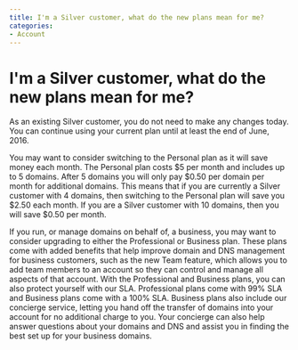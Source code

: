 ```yaml
---
title: I'm a Silver customer, what do the new plans mean for me?
categories:
- Account
---
```


# I'm a Silver customer, what do the new plans mean for me?

As an existing Silver customer, you do not need to make any changes today. You can continue using your current plan until at least the end of June, 2016.

You may want to consider switching to the Personal plan as it will save money each month. The Personal plan costs $5 per month and includes up to 5 domains. After 5 domains you will only pay $0.50 per domain per month for additional domains. This means that if you are currently a Silver customer with 4 domains, then switching to the Personal plan will save you $2.50 each month. If you are a Silver customer with 10 domains, then you will save $0.50 per month.

If you run, or manage domains on behalf of, a business, you may want to consider upgrading to either the Professional or Business plan. These plans come with added benefits that help improve domain and DNS management for business customers, such as the new Team feature, which allows you to add team members to an account so they can control and manage all aspects of that account. With the Professional and Business plans, you can also protect yourself with our SLA. Professional plans come with 99% SLA and Business plans come with a 100% SLA. Business plans also include our concierge service, letting you hand off the transfer of domains into your account for no additional charge to you. Your concierge can also help answer questions about your domains and DNS and assist you in finding the best set up for your business domains.
